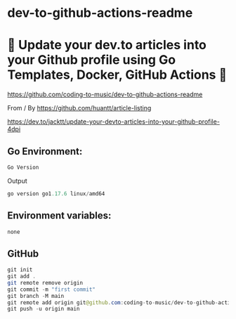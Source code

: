 # dev-to-github-actions-readme

# 🚀 Update your dev.to articles into your Github profile using Go Templates, Docker, GitHub Actions 🚀

https://github.com/coding-to-music/dev-to-github-actions-readme

From / By https://github.com/huantt/article-listing

https://dev.to/jacktt/update-your-devto-articles-into-your-github-profile-4dpi

<!-- <div style="text-align:center;">
  <img src="/images/chakra.jpg" alt="Image" />
  <p><em>Chakra Component Library with Next.js</em></p>
</div> -->

## Go Environment:

```java
Go Version
```

Output

```java
go version go1.17.6 linux/amd64
```

## Environment variables:

```java
none
```

## GitHub

```java
git init
git add .
git remote remove origin
git commit -m "first commit"
git branch -M main
git remote add origin git@github.com:coding-to-music/dev-to-github-actions-readme.git
git push -u origin main
```
